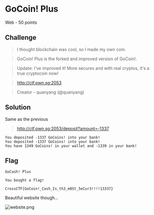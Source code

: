 # GoCoin! Plus
Web - 50 points

## Challenge 

> I thought blockchain was cool, so I made my own coin.

> GoCoin! Plus is the forked and improved version of GoCoin!.

> Update: I've improved it! More secures and with real cryptos, it's a true cryptocoin now!

> http://ctf.pwn.sg:2053

> Creator - quanyang (@quanyang)

## Solution

Same as the previous

> http://ctf.pwn.sg:2053/deposit?amount=-1337

	You deposited -1337 GoCoins! into your bank!
	You deposited -1337 GoCoins! into your bank!
	You have 1349 GoCoins! in your wallet and -1339 in your bank!

## Flag

	GoCash! Plus

	You bought a flag!

	CrossCTF{GoCoin!_Cash_Is_th3_m0St_5eCur3!!!!13337}


Beautiful website though...

![website.png](website.png)